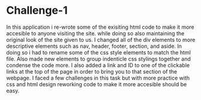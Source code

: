 # Challenge-1
In this application i re-wrote some of the exisiting html code to make it more accesible to anyone visiting the site. while doing so also maintaining the original look of the site given to us.
I changed all of the div elements to more descriptive elements such as nav, header, footer, section, and aside.
In doing so i had to rename some of the css style elements to match the html file. Also made new elements to group indenticle css stylings together and condense the code more.
I also added a link and ID to one of the clickable links at the top of the page in order to bring you to that section of the webpage.
I faced a few challenges in this task but with more practice with css and html design reworking code to make it more accesible should be easy.
